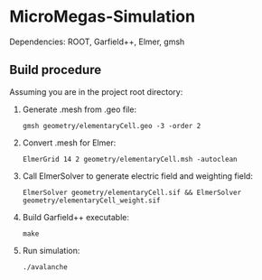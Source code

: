 # MicroMegas-Simulation
Dependencies: ROOT, Garfield++, Elmer, gmsh

## Build procedure
Assuming you are in the project root directory:

1. Generate .mesh from .geo file:

	`gmsh geometry/elementaryCell.geo -3 -order 2`
2. Convert .mesh for Elmer:

	`ElmerGrid 14 2 geometry/elementaryCell.msh -autoclean`
3. Call ElmerSolver to generate electric field and weighting field:

	`ElmerSolver geometry/elementaryCell.sif && ElmerSolver geometry/elementaryCell_weight.sif`
4. Build Garfield++ executable: 

	`make`
5. Run simulation:

	`./avalanche`
